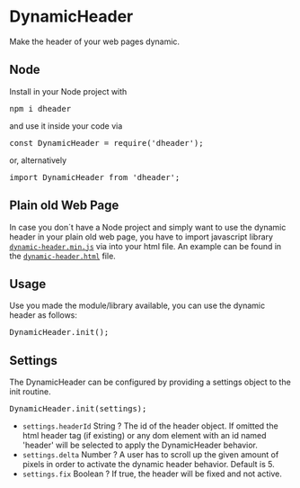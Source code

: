 # DynamicHeader

Make the header of your web pages dynamic.

## Node
Install in your Node project with

<pre>
npm i dheader
</pre>

and use it inside your code via

<pre>
const DynamicHeader = require('dheader');
</pre>

or, alternatively

<pre>
import DynamicHeader from 'dheader';
</pre>

## Plain old Web Page

In case you don´t have a Node project and simply want to use the dynamic header in your plain old web page, you have to import javascript library <code><a href='https://github.com/ulfschneider/dynamic-header/blob/master/dynamic-header.min.js'>dynamic-header.min.js</a></code> via <code><script src="dynamic-header.min.js"></script></code> into your html file. An example can be found in the <code><a href='https://github.com/ulfschneider/dynamic-header/blob/master/dynamic-header.html'>dynamic-header.html</a></code> file.

## Usage

Use you made the module/library available, you can use the dynamic header as follows:

<pre>
DynamicHeader.init();
</pre>

## Settings

The DynamicHeader can be configured by providing a settings object to the init routine.

<pre>
DynamicHeader.init(settings);
</pre>

* <code>settings.headerId</code> String ? The id of the header object. If omitted the html header tag (if existing) or any dom element with an id named 'header' will be selected to apply the DynamicHeader behavior.
* <code>settings.delta</code> Number ? A user has to scroll up the given amount of pixels in order to activate the dynamic header behavior. Default is 5.
* <code>settings.fix</code> Boolean ? If true, the header will be fixed and not active.
